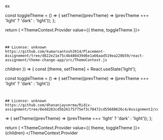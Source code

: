ex 

  const toggleTheme = () => {
    setTheme((prevTheme) => (prevTheme === 'light' ? 'dark' : 'light'));
  };

  return (
    <ThemeContext.Provider value={{ theme, toggleTheme }}>
```


## License: unknown
https://github.com/kumarsantosh3914/Placement-Assignement/tree/d822e21e75c4b488d39d6e1a66aad519ea220b59/react-assignment/theme-change-app/src/ThemeContext.js

```
children }) => {
  const [theme, setTheme] = React.useState('light');

  const toggleTheme = () => {
    setTheme((prevTheme) => (prevTheme === 'light' ? 'dark' : 'light'))
```


## License: unknown
https://github.com/dhananjayverma/Ridiv-assignment/tree/8edd283cd5b26175775ef3c78472cd55688626c4/Assignment2/context/src/contexts/ThemeContext.js

```
=> {
    setTheme((prevTheme) => (prevTheme === 'light' ? 'dark' : 'light'));
  };

  return (
    <ThemeContext.Provider value={{ theme, toggleTheme }}>
      {children}
    </ThemeContext.Provider
```

